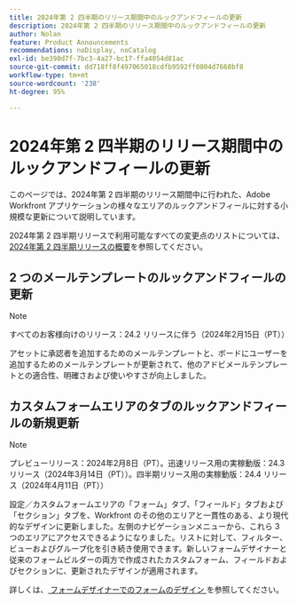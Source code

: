 ```yaml
---
title: 2024年第 2 四半期のリリース期間中のルックアンドフィールの更新
description: 2024年第 2 四半期のリリース期間中のルックアンドフィールの更新
author: Nolan
feature: Product Announcements
recommendations: noDisplay, noCatalog
exl-id: be398d7f-7bc3-4a27-bc17-ffa4054d81ac
source-git-commit: dd718ff8f497065018cdfb9592ff0804d7668bf8
workflow-type: tm+mt
source-wordcount: '238'
ht-degree: 95%

---
```


# 2024年第 2 四半期のリリース期間中のルックアンドフィールの更新

このページでは、2024年第 2 四半期のリリース期間中に行われた、Adobe Workfront アプリケーションの様々なエリアのルックアンドフィールに対する小規模な更新について説明しています。

2024年第 2 四半期リリースで利用可能なすべての変更点のリストについては、[2024年第 2 四半期リリースの概要](/help/quicksilver/product-announcements/product-releases/24-q2-release-activity/24-q2-release-overview.md)を参照してください。

## 2 つのメールテンプレートのルックアンドフィールの更新

>[!NOTE]
>
>すべてのお客様向けのリリース：24.2 リリースに伴う（2024年2月15日（PT））

アセットに承認者を追加するためのメールテンプレートと、ボードにユーザーを追加するためのメールテンプレートが更新されて、他のアドビメールテンプレートとの適合性、明確さおよび使いやすさが向上しました。

## カスタムフォームエリアのタブのルックアンドフィールの新規更新

>[!NOTE]
>
>プレビューリリース：2024年2月8日（PT）。迅速リリース用の実稼動版：24.3 リリース（2024年3月14日（PT））。四半期リリース用の実稼動版：24.4 リリース（2024年4月11日（PT））

設定／カスタムフォームエリアの「フォーム」タブ、「フィールド」タブおよび「セクション」タブを、Workfront のその他のエリアと一貫性のある、より現代的なデザインに更新しました。左側のナビゲーションメニューから、これら 3 つのエリアにアクセスできるようになりました。リストに対して、フィルター、ビューおよびグループ化を引き続き使用できます。新しいフォームデザイナーと従来のフォームビルダーの両方で作成されたカスタムフォーム、フィールドおよびセクションに、更新されたデザインが適用されます。

詳しくは、[ フォームデザイナーでのフォームのデザイン ](/help/quicksilver/administration-and-setup/customize-workfront/create-manage-custom-forms/form-designer/design-a-form/design-a-form.md) を参照してください。
